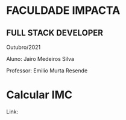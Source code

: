 # FACULDADE IMPACTA
## FULL STACK DEVELOPER

Outubro/2021

Aluno: Jairo Medeiros Silva

Professor: Emilio Murta Resende

# Calcular IMC
Link:

